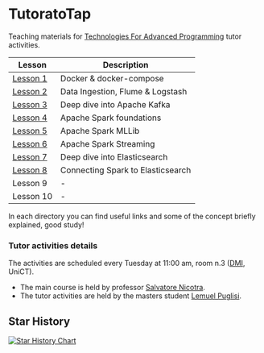 # TutoratoTap
Teaching materials for [Technologies For Advanced Programming](http://syllabus.unict.it/insegnamento.php?id=10809) tutor activities. 

| Lesson                                                       | Description                      |
| ------------------------------------------------------------ | -------------------------------- |
| [Lesson 1](https://github.com/LemuelPuglisi/TutoratoTap/tree/main/Lesson_n1) | Docker & docker-compose          |
| [Lesson 2](https://github.com/LemuelPuglisi/TutoratoTap/tree/main/Lesson_n2) | Data Ingestion, Flume & Logstash |
| [Lesson 3](https://github.com/LemuelPuglisi/TutoratoTap/tree/main/Lesson_n3) | Deep dive into Apache Kafka      |
| [Lesson 4](https://github.com/LemuelPuglisi/TutoratoTap/tree/main/Lesson_n4) | Apache Spark foundations         |
| [Lesson 5](https://github.com/LemuelPuglisi/TutoratoTap/tree/main/Lesson_n5) | Apache Spark MLLib               |
| [Lesson 6](https://github.com/LemuelPuglisi/TutoratoTap/tree/main/Lesson_n6) | Apache Spark Streaming               |
| [Lesson 7](https://github.com/LemuelPuglisi/TutoratoTap/tree/main/Lesson_n7) | Deep dive into Elasticsearch |
| [Lesson 8](https://github.com/LemuelPuglisi/TutoratoTap/tree/main/Lesson_n8) | Connecting Spark to Elasticsearch |
| Lesson 9                                                     | -                                |
| Lesson 10                                                    | -                                |

In each directory you can find useful links and some of the concept briefly explained, good study!

### Tutor activities details

The activities are scheduled every Tuesday at 11:00 am, room n.3 ([DMI](http://web.dmi.unict.it/), UniCT). 

* The main course is held by professor [Salvatore Nicotra](http://web.dmi.unict.it/corsi/l-31/docenti/salvatore.nicotra?eng).  
* The tutor activities are held by the masters student [Lemuel Puglisi](https://github.com/LemuelPuglisi).


## Star History

[![Star History Chart](https://api.star-history.com/svg?repos=lemuelpuglisi/TutoratoTap&type=Date)](https://star-history.com/#lemuelpuglisi/TutoratoTap&Date)
